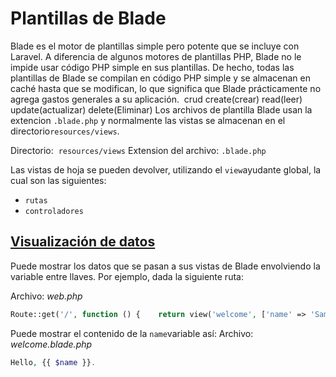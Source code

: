 # Plantillas de Blade
Blade es el motor de plantillas simple pero potente que se incluye con Laravel. A diferencia de algunos motores de plantillas PHP, Blade no le impide usar código PHP simple en sus plantillas. De hecho, todas las plantillas de Blade se compilan en código PHP simple y se almacenan en caché hasta que se modifican, lo que significa que Blade prácticamente no agrega gastos generales a su aplicación. 
crud
create(crear)
read(leer)
update(actualizar)
delete(Eliminar)
Los archivos de plantilla Blade usan la extencion `.blade.php` y normalmente las vistas se almacenan en el directorio`resources/views`.

Directorio:  `resources/views`
Extension del archivo: `.blade.php`

Las vistas de hoja se pueden devolver, utilizando el `view`ayudante global, la cual son las siguientes:
- `rutas` 
- `controladores` 

## [Visualización de datos](https://laravel.com/docs/9.x/blade#displaying-data)

Puede mostrar los datos que se pasan a sus vistas de Blade envolviendo la variable entre llaves. Por ejemplo, dada la siguiente ruta:

Archivo: *web.php*

```php
Route::get('/', function () {    return view('welcome', ['name' => 'Samantha']);});
```

Puede mostrar el contenido de la `name`variable así:
Archivo: *welcome.blade.php*

```php
Hello, {{ $name }}.
```

